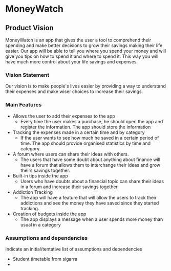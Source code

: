 # MoneyWatch


## Product Vision

MoneyWatch is an app that gives the user a tool to comprehend their spending and make better decisions to grow their savings making their life easier. Our app will be able to tell you where you spend your money and will give you tips on how to spend it and where to spend it. This way you will have much more control about your life savings and expenses.

### Vision Statement

Our vision is to make people's lives easier by providing a way to understand their expenses and make wiser choices to increase their savings.



### Main Features
   - Allows the user to add their expenses to the app
      - Every time the user makes a purchase, he should open the app and register the information. The app should store the information
   - Tracking the expenses made in a certain time and by category
      - If the user wants to see how much he saved in a certain period of time. The app should provide organised statistics by time and category.
   - A forum where users can share their ideas with others.
      - The users that have some doubt about anything about finance will have a forum that allows them to interchange their ideas and grow theirs savings together.
   - Built-in tips inside the app
      - Users who have doubts about a financial topic can share their ideas in a forum and increase their savings together.
   - Addiction Tracking
      - The app will have a feature that will allow the users to track their addictions and see the money they have saved since they started tracking.
   - Creation of budgets inside the app
      - The app displays a message when a user spends more money than usual in a category

### Assumptions and dependencies
Indicate an  initial/tentative list of assumptions and dependencies 

- Student timetable from sigarra
- 
